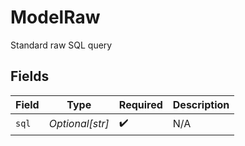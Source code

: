 # ModelRaw

Standard raw SQL query


## Fields

| Field              | Type               | Required           | Description        |
| ------------------ | ------------------ | ------------------ | ------------------ |
| `sql`              | *Optional[str]*    | :heavy_check_mark: | N/A                |